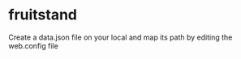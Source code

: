 # fruitstand
 Create a data.json file on your local and map its path by editing the web.config file
